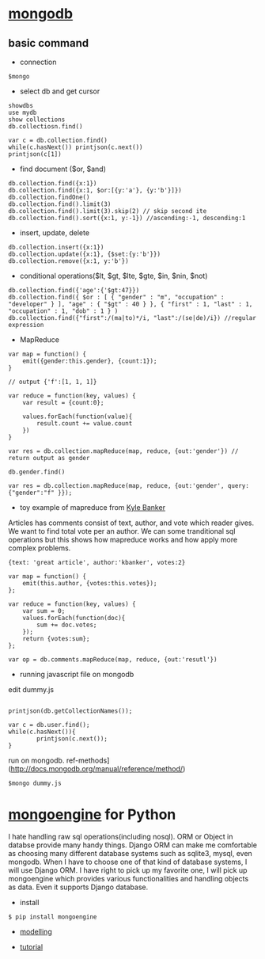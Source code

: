 # [mongodb](http://mongodb.org)

## basic command
* connection

~~~
$mongo
~~~

* select db and get cursor

~~~
showdbs
use mydb
show collections
db.collectiosn.find()

var c = db.collection.find()
while(c.hasNext()) printjson(c.next())
printjson(c[1])
~~~

* find document ($or, $and) 

~~~
db.collection.find({x:1})
db.collection.find({x:1, $or:[{y:'a'}, {y:'b'}]})
db.collection.findOne()
db.collection.find().limit(3)
db.collection.find().limit(3).skip(2) // skip second ite
db.collection.find().sort({x:1, y:-1}) //ascending:-1, descending:1
~~~

* insert, update, delete

~~~
db.collection.insert({x:1})
db.collection.update({x:1}, {$set:{y:'b'}})
db.collection.remove({x:1, y:'b'})
~~~

* conditional operations($lt, $gt, $lte, $gte, $in, $nin, $not)

~~~
db.collection.find({'age':{'$gt:47}})
db.collection.find({ $or : [ { "gender" : "m", "occupation" : "developer" } ], "age" : { "$gt" : 40 } }, { "first" : 1, "last" : 1, "occupation" : 1, "dob" : 1 } )
db.collection.find({"first":/(ma|to)*/i, "last":/(se|de)/i}) //regular expression
~~~

* MapReduce

~~~
var map = function() {
    emit({gender:this.gender}, {count:1});
}

// output {'f':[1, 1, 1]}

var reduce = function(key, values) {
    var result = {count:0};

    values.forEach(function(value){
        result.count += value.count
    })
} 

var res = db.collection.mapReduce(map, reduce, {out:'gender'}) // return output as gender

db.gender.find()

var res = db.collection.mapReduce(map, reduce, {out:'gender', query:{"gender":"f" }});
~~~


* toy example of mapreduce from [Kyle Banker](http://kylebanker.com/blog/2009/12/mongodb-map-reduce-basics/)

Articles has comments consist of text, author, and vote which reader gives. We want to find total vote per an author. We can some tranditional sql operations but this shows how mapreduce works and how apply more complex problems.

~~~
{text: 'great article', author:'kbanker', votes:2}

var map = function() {
    emit(this.author, {votes:this.votes});
};

var reduce = function(key, values) {
    var sum = 0;
    values.forEach(function(doc){
        sum += doc.votes;
    });
    return {votes:sum};
};

var op = db.comments.mapReduce(map, reduce, {out:'resutl'})
~~~

* running javascript file on mongodb

edit dummy.js
~~~

printjson(db.getCollectionNames());

var c = db.user.find();
while(c.hasNext()){
        printjson(c.next());
}

~~~

run on mongodb. ref-methods](http://docs.mongodb.org/manual/reference/method/)

~~~
$mongo dummy.js
~~~

# [mongoengine](http://mongoengine.org/) for Python
I hate handling raw sql operations(including nosql). ORM or Object in databse provide many handy things. Django ORM can make me comfortable as choosing many different database systems such as sqlite3, mysql, even mongodb. When I have to choose one of that kind of database systems, I will use Django ORM. I have right to pick up my favorite one, I will pick up mongoengine which provides various functionalities and handling objects as data. Even it supports Django database.

* install

~~~
$ pip install mongoengine
~~~

* [modelling](https://github.com/brenden17/infinity/tree/master/test/mongoengine)

* [tutorial](http://docs.mongoengine.org/en/latest/tutorial.html)
